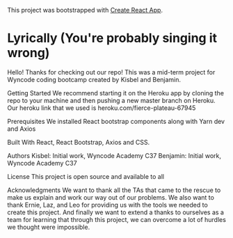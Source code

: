 This project was bootstrapped with [Create React App](https://github.com/facebook/create-react-app).

# Lyrically (You're probably singing it wrong)

Hello! Thanks for checking out our repo! This was a mid-term project for Wyncode coding bootcamp created by Kisbel and Benjamin.

Getting Started
We recommend starting it on the Heroku app by cloning the repo to your machine and then pushing a new master branch on Heroku. Our heroku link that we used is heroku.com/fierce-plateau-67945

Prerequisites
We installed React bootstrap components along with Yarn dev and Axios

Built With
React, React Bootstrap, Axios and CSS.

Authors
Kisbel: Initial work, Wyncode Academy C37
Benjamin: Initial work, Wyncode Academy C37

License
This project is open source and available to all

Acknowledgments
We want to thank all the TAs that came to the rescue to make us explain and work our way out of our problems. We also want to thank Ernie, Laz, and Leo for providing us with the tools we needed to create this project. And finally we want to extend a thanks to ourselves as a team for learning that through this project, we can overcome a lot of hurdles we thought were impossible.
